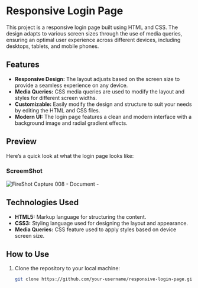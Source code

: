 # Responsive Login Page

This project is a responsive login page built using HTML and CSS. The design adapts to various screen sizes through the use of media queries, ensuring an optimal user experience across different devices, including desktops, tablets, and mobile phones.

## Features

- **Responsive Design:** The layout adjusts based on the screen size to provide a seamless experience on any device.
- **Media Queries:** CSS media queries are used to modify the layout and styles for different screen widths.
- **Customizable:** Easily modify the design and structure to suit your needs by editing the HTML and CSS files.
- **Modern UI:** The login page features a clean and modern interface with a background image and radial gradient effects.

## Preview

Here’s a quick look at what the login page looks like:

### ScreemShot

![FireShot Capture 008 - Document - ](https://github.com/user-attachments/assets/f4f4edd0-0db3-429b-8498-ec30ccd16a81)



## Technologies Used

- **HTML5:** Markup language for structuring the content.
- **CSS3:** Styling language used for designing the layout and appearance.
- **Media Queries:** CSS feature used to apply styles based on device screen size.

## How to Use

1. Clone the repository to your local machine:
   ```bash
   git clone https://github.com/your-username/responsive-login-page.git
